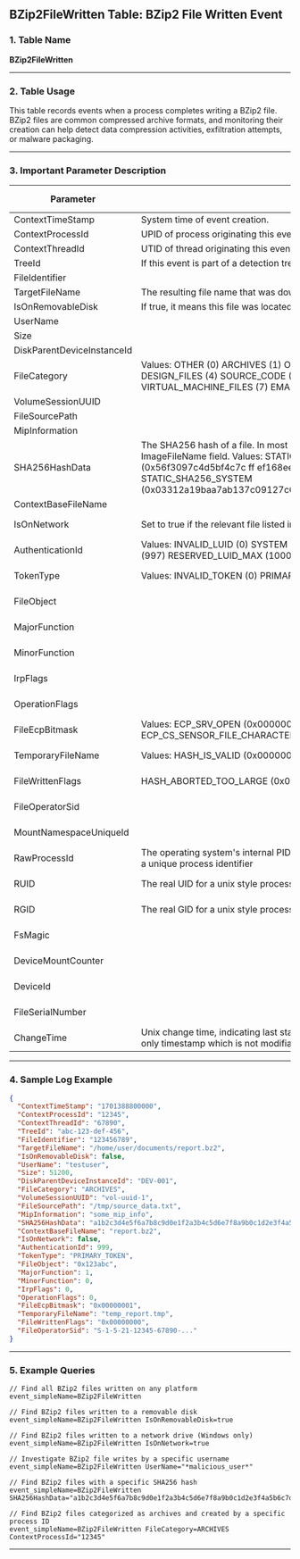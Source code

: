 ## BZip2FileWritten Table: BZip2 File Written Event

### 1. Table Name
**BZip2FileWritten**

---

### 2. Table Usage
This table records events when a process completes writing a BZip2 file. BZip2 files are common compressed archive formats, and monitoring their creation can help detect data compression activities, exfiltration attempts, or malware packaging.

---

### 3. Important Parameter Description

| Parameter                  | Description                                                                                                                                                                                                                                                                                                 | Platforms Affected |
|----------------------------|-------------------------------------------------------------------------------------------------------------------------------------------------------------------------------------------------------------------------------------------------------------------------------------------------------------|--------------------|
| ContextTimeStamp           | System time of event creation.                                                                                                                                                                                                                                                                    | All                |
| ContextProcessId           | UPID of process originating this event.                                                                                                                                                                                                                                                           | All                |
| ContextThreadId            | UTID of thread originating this event                                                                                                                                                                                                                                                             | All                |
| TreeId                     | If this event is part of a detection tree, the tree ID it is part of.                                                                                                                                                                                                                             | All                |
| FileIdentifier             |                                                                                                                                                                                                                                                                                                   | All                |
| TargetFileName             | The resulting file name that was downloaded                                                                                                                                                                                                                                                       | All                |
| IsOnRemovableDisk          | If true, it means this file was located on a removable disk.                                                                                                                                                                                                                                      | All                |
| UserName                   |                                                                                                                                                                                                                                                                                                   | All                |
| Size                       |                                                                                                                                                                                                                                                                                                   | All                |
| DiskParentDeviceInstanceId |                                                                                                                                                                                                                                                                                                   | All                |
| FileCategory               | Values: OTHER (0) ARCHIVES (1) OFFICE_DOCUMENTS (2) MULTIMEDIA_FILES (3) DESIGN_FILES (4) SOURCE_CODE (5) EXECUTABLE_FILES (6) VIRTUAL_MACHINE_FILES (7) EMAIL_FILES (8) DATA_AND_LOGS (9) ENCRYPTED (10)                                                                                          | All                |
| VolumeSessionUUID          |                                                                                                                                                                                                                                                                                                   | All                |
| FileSourcePath             |                                                                                                                                                                                                                                                                                                   | All                |
| MipInformation             |                                                                                                                                                                                                                                                                                                   | All                |
| SHA256HashData             | The SHA256 hash of a file. In most cases, the hash of the file referred to by the ImageFileName field. Values: STATIC_SHA256_DOPPELGANGING (0x56f3097c4d5bf4c7c ff ef168ee732e1c78f2ee62bc1c1ba61c219226bef619f8) STATIC_SHA256_SYSTEM (0x03312a19baa7ab137c09127c6feb58c05216a7880d3c9e6ae54a8bcda460f92a) | All                |
| ContextBaseFileName        |                                                                                                                                                                                                                                                                                                   | All                |
| IsOnNetwork                | Set to true if the relevant file listed in the event is on a network drive. False otherwise.                                                                                                                                                                                                    | Windows Only       |
| AuthenticationId           | Values: INVALID_LUID (0) SYSTEM (999) NETWORK_SERVICE (996) LOCAL_SERVICE (997) RESERVED_LUID_MAX (1000)                                                                                                                                                                                           | Windows Only       |
| TokenType                  | Values: INVALID_TOKEN (0) PRIMARY_TOKEN (1) IMPERSONATION_TOKEN (2)                                                                                                                                                                                                                               | Windows Only       |
| FileObject                 |                                                                                                                                                                                                                                                                                                   | Windows Only       |
| MajorFunction              |                                                                                                                                                                                                                                                                                                   | Windows Only       |
| MinorFunction              |                                                                                                                                                                                                                                                                                                   | Windows Only       |
| IrpFlags                   |                                                                                                                                                                                                                                                                                                   | Windows Only       |
| OperationFlags             |                                                                                                                                                                                                                                                                                                   | Windows Only       |
| FileEcpBitmask             | Values: ECP_SRV_OPEN (0x00000001) ECP_CS_SENSOR_OPEN (0x00000002) ECP_CS_SENSOR_FILE_CHARACTERISTICS (0x00000004)                                                                                                                                                                                | Windows Only       |
| TemporaryFileName          | Values: HASH_IS_VALID (0x00000000) HASH_FAILED (0x00000001)                                                                                                                                                                                                                                       | Windows Only       |
| FileWrittenFlags           | HASH_ABORTED_TOO_LARGE (0x00000002) PAGING_WRITE (0x00000004)                                                                                                                                                                                                                                     | Windows Only       |
| FileOperatorSid            |                                                                                                                                                                                                                                                                                                   | Windows Only       |
| MountNamespaceUniqueId     |                                                                                                                                                                                                                                                                                                   | Linux Only         |
| RawProcessId               | The operating system's internal PID. For matching, use the UPID fields which guarantee a unique process identifier                                                                                                                                                                                | Linux Only         |
| RUID                       | The real UID for a unix style process.                                                                                                                                                                                                                                                            | Linux Only         |
| RGID                       | The real GID for a unix style process.                                                                                                                                                                                                                                                            | Linux Only         |
| FsMagic                    |                                                                                                                                                                                                                                                                                                   | Linux Only         |
| DeviceMountCounter         |                                                                                                                                                                                                                                                                                                   | Linux Only         |
| DeviceId                   |                                                                                                                                                                                                                                                                                                   | Linux Only         |
| FileSerialNumber           |                                                                                                                                                                                                                                                                                                   | Linux Only         |
| ChangeTime                 | Unix change time, indicating last status change or file modification. NOTE: This is the only timestamp which is not modifiable, unlike the other file timestamps.                                                                                                                                  | Linux Only         |

---

### 4. Sample Log Example

```json
{
  "ContextTimeStamp": "1701388800000",
  "ContextProcessId": "12345",
  "ContextThreadId": "67890",
  "TreeId": "abc-123-def-456",
  "FileIdentifier": "123456789",
  "TargetFileName": "/home/user/documents/report.bz2",
  "IsOnRemovableDisk": false,
  "UserName": "testuser",
  "Size": 51200,
  "DiskParentDeviceInstanceId": "DEV-001",
  "FileCategory": "ARCHIVES",
  "VolumeSessionUUID": "vol-uuid-1",
  "FileSourcePath": "/tmp/source_data.txt",
  "MipInformation": "some_mip_info",
  "SHA256HashData": "a1b2c3d4e5f6a7b8c9d0e1f2a3b4c5d6e7f8a9b0c1d2e3f4a5b6c7d8e9f0a1b2",
  "ContextBaseFileName": "report.bz2",
  "IsOnNetwork": false,
  "AuthenticationId": 999,
  "TokenType": "PRIMARY_TOKEN",
  "FileObject": "0x123abc",
  "MajorFunction": 1,
  "MinorFunction": 0,
  "IrpFlags": 0,
  "OperationFlags": 0,
  "FileEcpBitmask": "0x00000001",
  "TemporaryFileName": "temp_report.tmp",
  "FileWrittenFlags": "0x00000000",
  "FileOperatorSid": "S-1-5-21-12345-67890-..."
}
```
---
### 5. Example Queries
```xql
// Find all BZip2 files written on any platform
event_simpleName=BZip2FileWritten

// Find BZip2 files written to a removable disk
event_simpleName=BZip2FileWritten IsOnRemovableDisk=true

// Find BZip2 files written to a network drive (Windows only)
event_simpleName=BZip2FileWritten IsOnNetwork=true

// Investigate BZip2 file writes by a specific username
event_simpleName=BZip2FileWritten UserName="*malicious_user*"

// Find BZip2 files with a specific SHA256 hash
event_simpleName=BZip2FileWritten SHA256HashData="a1b2c3d4e5f6a7b8c9d0e1f2a3b4c5d6e7f8a9b0c1d2e3f4a5b6c7d8e9f0a1b2"

// Find BZip2 files categorized as archives and created by a specific process ID
event_simpleName=BZip2FileWritten FileCategory=ARCHIVES ContextProcessId="12345"
```
---